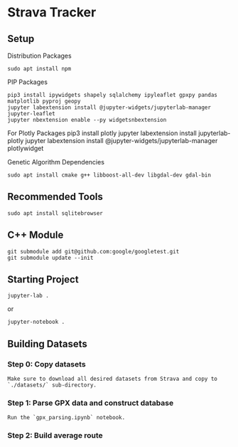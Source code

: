 # Strava Tracker

## Setup

Distribution Packages

    sudo apt install npm

PIP Packages

    pip3 install ipywidgets shapely sqlalchemy ipyleaflet gpxpy pandas matplotlib pyproj geopy
    jupyter labextension install @jupyter-widgets/jupyterlab-manager jupyter-leaflet
    jupyter nbextension enable --py widgetsnbextension
    
For Plotly Packages
    pip3 install plotly
    jupyter labextension install jupyterlab-plotly
    jupyter labextension install @jupyter-widgets/jupyterlab-manager plotlywidget

Genetic Algorithm Dependencies

    sudo apt install cmake g++ libboost-all-dev libgdal-dev gdal-bin
    
## Recommended Tools

    sudo apt install sqlitebrowser

##  C++ Module
    
    git submodule add git@github.com:google/googletest.git
    git submodule update --init
    
## Starting Project

    jupyter-lab .

or 
    
    jupyter-notebook .
    
## Building Datasets

### Step 0:  Copy datasets 

    Make sure to download all desired datasets from Strava and copy to `./datasets/` sub-directory.
    
### Step 1:  Parse GPX data and construct database

    Run the `gpx_parsing.ipynb` notebook.  
    
### Step 2:  Build average route




